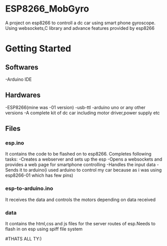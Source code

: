 # ESP8266_MobGyro
A project on esp8266 to controll a dc car using smart phone gyroscope. Using websockets,C library and advance features provided by esp8266
# Getting Started
## Softwares
  -Arduino IDE
## Hardwares
  -ESP8266(mine was -01 version)
  -usb-ttl
  -arduino uno or any other versions
  -A complete kit of dc car including motor driver,power supply etc
## Files
### esp.ino
It contains the code to be flashed on to esp8266.
Completes following tasks:
  -Creates a webserver and sets up the esp
  -Opens a websockets and provides a web page for smartphone controlling
  -Handles the input data
  -Sends it to arduino(i used arduino to control my car because as i was using esp8266-01 which has few pins)
### esp-to-arduino.ino
It receives the data and controls the motors depending on data received
### data
It contains the html,css and js files for the server routes of esp.Needs to flash in on esp using spiff file system

#THATS ALL TY:)

      
